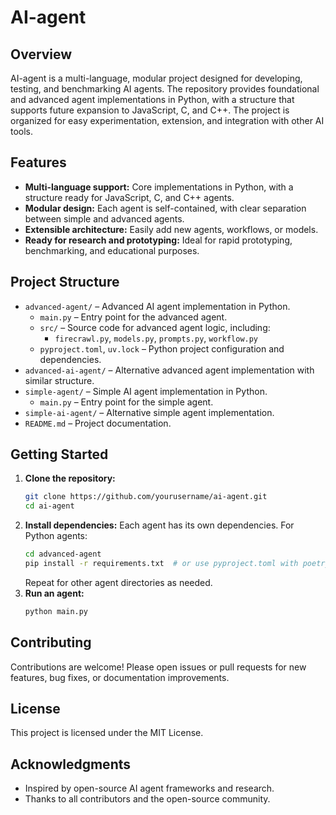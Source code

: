 # AI-agent

## Overview

AI-agent is a multi-language, modular project designed for developing, testing, and benchmarking AI agents. The repository provides foundational and advanced agent implementations in Python, with a structure that supports future expansion to JavaScript, C, and C++. The project is organized for easy experimentation, extension, and integration with other AI tools.

## Features
- **Multi-language support:** Core implementations in Python, with a structure ready for JavaScript, C, and C++ agents.
- **Modular design:** Each agent is self-contained, with clear separation between simple and advanced agents.
- **Extensible architecture:** Easily add new agents, workflows, or models.
- **Ready for research and prototyping:** Ideal for rapid prototyping, benchmarking, and educational purposes.

## Project Structure

- `advanced-agent/` – Advanced AI agent implementation in Python.
  - `main.py` – Entry point for the advanced agent.
  - `src/` – Source code for advanced agent logic, including:
    - `firecrawl.py`, `models.py`, `prompts.py`, `workflow.py`
  - `pyproject.toml`, `uv.lock` – Python project configuration and dependencies.
- `advanced-ai-agent/` – Alternative advanced agent implementation with similar structure.
- `simple-agent/` – Simple AI agent implementation in Python.
  - `main.py` – Entry point for the simple agent.
- `simple-ai-agent/` – Alternative simple agent implementation.
- `README.md` – Project documentation.

## Getting Started

1. **Clone the repository:**
   ```bash
   git clone https://github.com/yourusername/ai-agent.git
   cd ai-agent
   ```
2. **Install dependencies:**
   Each agent has its own dependencies. For Python agents:
   ```bash
   cd advanced-agent
   pip install -r requirements.txt  # or use pyproject.toml with poetry/uv
   ```
   Repeat for other agent directories as needed.
3. **Run an agent:**
   ```bash
   python main.py
   ```

## Contributing

Contributions are welcome! Please open issues or pull requests for new features, bug fixes, or documentation improvements.

## License

This project is licensed under the MIT License.

## Acknowledgments

- Inspired by open-source AI agent frameworks and research.
- Thanks to all contributors and the open-source community.
